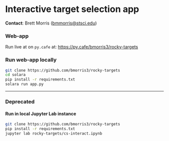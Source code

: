# Interactive target selection app

**Contact**: Brett Morris (bmmorris@stsci.edu)

### Web-app

Run live at on `py.cafe` at: https://py.cafe/bmorris3/rocky-targets

### Run web-app locally

```bash
git clone https://github.com/bmorris3/rocky-targets
cd solara
pip install -r requirements.txt
solara run app.py
```

*** 

### Deprecated

#### Run in local Jupyter Lab instance

```bash
git clone https://github.com/bmorris3/rocky-targets
pip install -r requirements.txt
jupyter lab rocky-targets/cs-interact.ipynb
```

